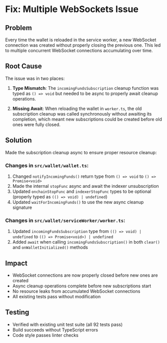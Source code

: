 # Fix: Multiple WebSockets Issue

## Problem
Every time the wallet is reloaded in the service worker, a new WebSocket connection was created without properly closing the previous one. This led to multiple concurrent WebSocket connections accumulating over time.

## Root Cause
The issue was in two places:

1. **Type Mismatch**: The `incomingFundsSubscription` cleanup function was typed as `() => void` but needed to be async to properly await cleanup operations.

2. **Missing Await**: When reloading the wallet in `worker.ts`, the old subscription cleanup was called synchronously without awaiting its completion, which meant new subscriptions could be created before old ones were fully closed.

## Solution
Made the subscription cleanup async to ensure proper resource cleanup:

### Changes in `src/wallet/wallet.ts`:
1. Changed `notifyIncomingFunds()` return type from `() => void` to `() => Promise<void>`
2. Made the internal `stopFunc` async and await the indexer unsubscription
3. Updated `onchainStopFunc` and `indexerStopFunc` types to be optional (properly typed as `(() => void) | undefined`)
4. Updated `waitForIncomingFunds()` to use the new async cleanup signature

### Changes in `src/wallet/serviceWorker/worker.ts`:
1. Updated `incomingFundsSubscription` type from `(() => void) | undefined` to `(() => Promise<void>) | undefined`
2. Added `await` when calling `incomingFundsSubscription()` in both `clear()` and `onWalletInitialized()` methods

## Impact
- WebSocket connections are now properly closed before new ones are created
- Async cleanup operations complete before new subscriptions start
- No resource leaks from accumulated WebSocket connections
- All existing tests pass without modification

## Testing
- Verified with existing unit test suite (all 92 tests pass)
- Build succeeds without TypeScript errors
- Code style passes linter checks
